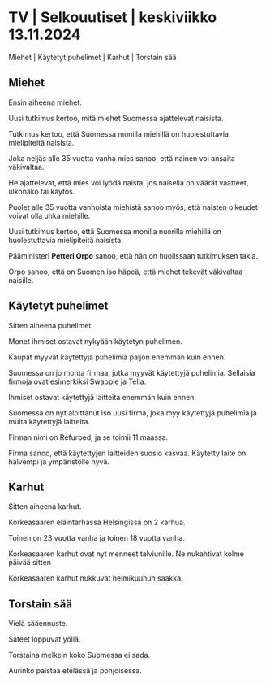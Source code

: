 # TV \| Selkouutiset \| keskiviikko 13.11.2024

Miehet \| Käytetyt puhelimet \| Karhut \| Torstain sää

## Miehet

Ensin aiheena miehet.

Uusi tutkimus kertoo, mitä miehet Suomessa ajattelevat naisista.

Tutkimus kertoo, että Suomessa monilla miehillä on huolestuttavia mielipiteitä naisista.

Joka neljäs alle 35 vuotta vanha mies sanoo, että nainen voi ansaita väkivaltaa.

He ajattelevat, että mies voi lyödä naista, jos naisella on väärät vaatteet, ulkonäkö tai käytös.

Puolet alle 35 vuotta vanhoista miehistä sanoo myös, että naisten oikeudet voivat olla uhka miehille.

Uusi tutkimus kertoo, että Suomessa monilla nuorilla miehillä on huolestuttavia mielipiteitä naisista.

Pääministeri **Petteri Orpo** sanoo, että hän on huolissaan tutkimuksen takia.

Orpo sanoo, että on Suomen iso häpeä, että miehet tekevät väkivaltaa naisille.

## Käytetyt puhelimet

Sitten aiheena puhelimet.

Monet ihmiset ostavat nykyään käytetyn puhelimen.

Kaupat myyvät käytettyjä puhelimia paljon enemmän kuin ennen.

Suomessa on jo monta firmaa, jotka myyvät käytettyjä puhelimia. Sellaisia firmoja ovat esimerkiksi Swappie ja Telia.

Ihmiset ostavat käytettyjä laitteita enemmän kuin ennen.

Suomessa on nyt aloittanut iso uusi firma, joka myy käytettyjä puhelimia ja muita käytettyjä laitteita.

Firman nimi on Refurbed, ja se toimii 11 maassa.

Firma sanoo, että käytettyjen laitteiden suosio kasvaa. Käytetty laite on halvempi ja ympäristölle hyvä.

## Karhut

Sitten aiheena karhut.

Korkeasaaren eläintarhassa Helsingissä on 2 karhua.

Toinen on 23 vuotta vanha ja toinen 18 vuotta vanha.

Korkeasaaren karhut ovat nyt menneet talviunille. Ne nukahtivat kolme päivää sitten

Korkeasaaren karhut nukkuvat helmikuuhun saakka.

## Torstain sää

Vielä sääennuste.

Sateet loppuvat yöllä.

Torstaina melkein koko Suomessa ei sada.

Aurinko paistaa etelässä ja pohjoisessa.

